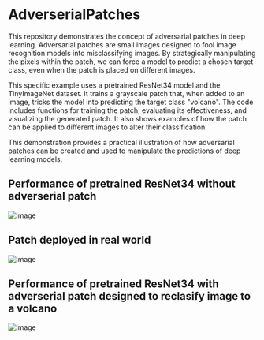 # AdverserialPatches

This repository demonstrates the concept of adversarial patches in deep learning. Adversarial patches are small images designed to fool image recognition models into misclassifying images. By strategically manipulating the pixels within the patch, we can force a model to predict a chosen target class, even when the patch is placed on different images.

This specific example uses a pretrained ResNet34 model and the TinyImageNet dataset. It trains a grayscale patch that, when added to an image, tricks the model into predicting the target class "volcano". The code includes functions for training the patch, evaluating its effectiveness, and visualizing the generated patch. It also shows examples of how the patch can be applied to different images to alter their classification.

This demonstration provides a practical illustration of how adversarial patches can be created and used to manipulate the predictions of deep learning models.

## Performance of pretrained ResNet34 without adverserial patch
![image](https://github.com/user-attachments/assets/a9c48f30-c4c2-4e77-88e4-714d621caf95)

## Patch deployed in real world

![image](https://github.com/user-attachments/assets/d12a548c-196c-4e8f-bad5-bbd6081014f1)


## Performance of pretrained ResNet34 with adverserial patch designed to reclasify image to a volcano
![image](https://github.com/user-attachments/assets/393cbe25-845c-4600-9dfb-a289bd0fb949)

